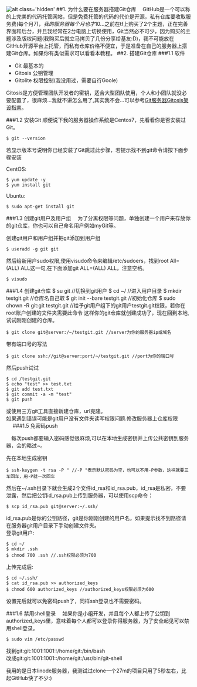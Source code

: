 ![alt class='hidden'](https://blog.gintoki.cn/content/images/md_img/git_logo.jpg#thumb)
##1. 为什么要在服务器搭建Git仓库
　GitHub是一个可以称的上完美的代码托管网站，但是免费托管的代码的代价是开源，私有仓库要收取服务费(每个月7$)，我的服务器每个月也才10$...之前在tf上购买了2个主题，正在完善界面和后台，并且我经常在2台电脑上切换使用，Git当然必不可少，因为购买的主题涉及版权问题(我购买后就立马拷贝了几份分享给基友:D)，我不可能放在GitHub开源平台上托管，而私有仓库价格不便宜，于是准备在自己的服务器上搭建Git仓库。如果你有类似需求可以看看本教程。
##2. 搭建Git仓库
###1.1 软件
- Git 最基本的
- Gitosis 公钥管理
- Gitolite 权限控制(我没用过，需要自行Goole)

Gitosis是方便管理团队开发者的密钥，适合大型团队使用，个人和小团队就没必要配置了，很麻烦...我就不讲怎么用了,其实我不会...可以参考[Git服务器Gitosis架设指南](http://blog.csdn.net/king_sundi/article/details/7065525)。

###1.2 安装Git
顺便说下我的服务器操作系统是Centos7，先看看你是否安装过Git。

	$ git --version
若显示版本号说明你已经安装了Git跳过此步骤，若提示找不到git命令请按下面步骤安装

CentOS:
	
	$ yum update -y
	$ yum install git
	
Ubuntu:
	
	$ sudo apt-get install git
	
###1.3 创建git用户及用户组
　为了分离权限等问题，单独创建一个用户来存放你的git仓库，你也可以自己命名用户例如myGit等。

创建git用户和用户组并把git添加到用户组

	$ useradd -g git git

然后给新用户sudo权限,使用visudo命令来编辑/etc/sudoers，找到root	All=(ALL)	ALL这一句,在下面添加git	ALL=(ALL)	ALL，注意空格。

	$ visudo

###1.4 创建git仓库
	$ su git //切换到git用户
	$ cd ~/ //进入用户目录
	$ mkdir testgit.git //仓库名自己取
	$ git init --bare testgit.git //初始化仓库
	$ sudo chown -R git:git testgit.git //给予git用户组下的git用户testgit.git权限，若你在root账户创建的文件夹需要此命令
这样你的git仓库就创建成功了，现在回到本地,试试刚刚创建的仓库。

	$ git clone git@server:/~/testgit.git //server为你的服务器ip或域名
带有端口号的写法

	$ git clone ssh://git@server:port/~/testgit.git //port为你的端口号
然后push试试

	$ cd /testgit.git
	$ echo "test" >> test.txt
	$ git add test.txt
	$ git commit -a -m "test"
	$ git push
或使用三方git工具直接新建仓库，url克隆。</br>
如果遇到错误可能是git用户没有文件夹读写权限问题.修改服务器上仓库权限
　
###1.5 免密码push

　每次push都要输入密码感觉很麻烦,可以在本地生成密钥并上传公共密钥到服务器，会的略过~。

先在本地生成密钥

	$ ssh-keygen -t rsa -P " //-P "表示默认密码为空，也可以不用-P参数，这样就要三车回车，用-P就一次回车
然后在~/.ssh目录下就会生成2个文件id_rsa和id_rsa.pub，id_rsa是私密，不要泄露，然后把公钥id_rsa.pub上传到服务器，可以使用scp命令：

	$ scp id_rsa.pub git@server:~/.ssh/
id_rsa.pub是你的公钥路径，git是你刚刚创建的用户名，如果提示找不到路径请在服务器git用户目录下手动创建文件夹。</br>
登录git用户:

	$ cd ~/
	$ mkdir .ssh
	$ chmod 700 .ssh //.ssh权限必须为700
上传完成后:

	$ cd ~/.ssh/
	$ cat id_rsa.pub >> authorized_keys
	$ chmod 600 authorized_keys //authorized_keys权限必须为600
设置完后就可以免密码push了，同样ssh登录也不需要密码。

###1.6 禁用shell登录
　如果你是小组开发，并且每个人都上传了公钥到authorized_keys里，意味着每个人都可以登录你得服务器，为了安全起见可以禁用shell登录。
	
	$ sudo vim /etc/passwd
找到git:git:1001:1001::/home/git:/bin/bash</br>
改成git:git:1001:1001::/home/git:/usr/bin/git-shell

我用的是日本linode服务器，我测试过clone一个27m的项目只用了5秒左右，比起GitHub快了不少:) 
	